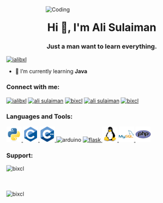 <img align="right" alt="Coding" width="400" src="https://i.pinimg.com/originals/85/6a/98/856a986897ed8207d9284074ca8f2f68.gif">
<h1 align="center">Hi 👋, I'm Ali Sulaiman</h1>
<h3 align="center">Just a man want to learn everything.</h3>

<p align="left"> <a href="https://twitter.com/ialibxl" target="blank"><img src="https://img.shields.io/twitter/follow/ialibxl?logo=twitter&style=for-the-badge" alt="ialibxl" /></a> </p>

- 🌱 I’m currently learning **Java**

<h3 align="left">Connect with me:</h3>
<p align="left">
<a href="https://twitter.com/ialibxl" target="blank"><img align="center" src="https://raw.githubusercontent.com/rahuldkjain/github-profile-readme-generator/master/src/images/icons/Social/twitter.svg" alt="ialibxl" height="30" width="40" /></a>
<a href="https://linkedin.com/in/ali sulaiman" target="blank"><img align="center" src="https://raw.githubusercontent.com/rahuldkjain/github-profile-readme-generator/master/src/images/icons/Social/linked-in-alt.svg" alt="ali sulaiman" height="30" width="40" /></a>
<a href="https://instagram.com/bixcl" target="blank"><img align="center" src="https://raw.githubusercontent.com/rahuldkjain/github-profile-readme-generator/master/src/images/icons/Social/instagram.svg" alt="bixcl" height="30" width="40" /></a>
<a href="https://www.behance.net/ali sulaiman" target="blank"><img align="center" src="https://raw.githubusercontent.com/rahuldkjain/github-profile-readme-generator/master/src/images/icons/Social/behance.svg" alt="ali sulaiman" height="30" width="40" /></a>
<a href="https://www.youtube.com/c/bixcl" target="blank"><img align="center" src="https://raw.githubusercontent.com/rahuldkjain/github-profile-readme-generator/master/src/images/icons/Social/youtube.svg" alt="bixcl" height="30" width="40" /></a>
</p>

<h3 align="left">Languages and Tools:</h3>
<p align="left"> <a href="https://www.arduino.cc/" target="_blank" rel="noreferrer"> 
<a href="https://www.python.org" target="_blank" rel="noreferrer"> 
<img src="https://raw.githubusercontent.com/devicons/devicon/master/icons/python/python-original.svg" alt="python" width="40" height="40"/> 
</a> 
  
<!--<a href="https://www.java.com" target="_blank" rel="noreferrer"> 
<img src="https://raw.githubusercontent.com/devicons/devicon/master/icons/java/java-original.svg" alt="java" width="40" height="40"/> 
</a> -->

<a href="https://www.cprogramming.com/" target="_blank" rel="noreferrer"> 
<img src="https://raw.githubusercontent.com/devicons/devicon/master/icons/c/c-original.svg" alt="c" width="40" height="40"/> 
</a> 

<a href="https://www.w3schools.com/cpp/" target="_blank" rel="noreferrer"> 
<img src="https://raw.githubusercontent.com/devicons/devicon/master/icons/cplusplus/cplusplus-original.svg" alt="cplusplus" width="40" height="40"/> 
</a> 



<img src="https://cdn.worldvectorlogo.com/logos/arduino-1.svg" alt="arduino" width="40" height="40"/> 
</a> 
<!--
<img src="https://raw.githubusercontent.com/devicons/devicon/master/icons/bootstrap/bootstrap-plain-wordmark.svg" alt="bootstrap" width="40" height="40"/> 
</a> 

<a href="https://www.w3schools.com/css/" target="_blank" rel="noreferrer"> 
<img src="https://raw.githubusercontent.com/devicons/devicon/master/icons/css3/css3-original-wordmark.svg" alt="css3" width="40" height="40"/> 
</a> 
-->
<a href="https://flask.palletsprojects.com/" target="_blank" rel="noreferrer"> 
<img src="https://blog.logrocket.com/wp-content/uploads/2021/12/build-deploy-flask-app-using-docker.png" alt="flask" width="40" height="40"/> 
</a> 
<!--
<a href="https://www.w3.org/html/" target="_blank" rel="noreferrer"> 
<img src="https://raw.githubusercontent.com/devicons/devicon/master/icons/html5/html5-original-wordmark.svg" alt="html5" width="40" height="40"/> </a>  
-->
<a href="https://www.linux.org/" target="_blank" rel="noreferrer"> 
<img src="https://raw.githubusercontent.com/devicons/devicon/master/icons/linux/linux-original.svg" alt="linux" width="40" height="40"/> 
</a> 
<a href="https://www.mysql.com/" target="_blank" rel="noreferrer">
<img src="https://raw.githubusercontent.com/devicons/devicon/master/icons/mysql/mysql-original-wordmark.svg" alt="mysql" width="40" height="40"/> </a> 
<a href="https://www.php.net" target="_blank" rel="noreferrer"> 
<img src="https://raw.githubusercontent.com/devicons/devicon/master/icons/php/php-original.svg" alt="php" width="40" height="40"/> 
</a> 
<!--
<a href="https://www.sqlite.org/" target="_blank" rel="noreferrer"> 
<img src="https://www.vectorlogo.zone/logos/sqlite/sqlite-icon.svg" alt="sqlite" width="40" height="40"/> </a>
<a href="https://www.adobe.com/in/products/illustrator.html" target="_blank" rel="noreferrer"> 
 -->
 <!--
<a href="https://www.blender.org/" target="_blank" rel="noreferrer"> 
<img src="https://download.blender.org/branding/community/blender_community_badge_white.svg" alt="blender" width="40" height="40"/> 
</a> <a href="https://getbootstrap.com" target="_blank" rel="noreferrer"> 
 <!--
<img src="https://www.vectorlogo.zone/logos/adobe_illustrator/adobe_illustrator-icon.svg" alt="illustrator" width="40" height="40"/> 
</a>
 <!--
<a href="https://www.photoshop.com/en" target="_blank" rel="noreferrer"> 
<img src="https://raw.githubusercontent.com/devicons/devicon/master/icons/photoshop/photoshop-line.svg" alt="photoshop" width="40" height="40"/> </a>
-->
</p>

<h3 align="left">Support:</h3>
<p><a href="https://www.buymeacoffee.com/bixcl"> <img align="left" src="https://cdn.buymeacoffee.com/buttons/v2/default-yellow.png" height="50" width="210" alt="bixcl" /></a></p><br><br>


<br>
<p><img align="center" src="https://github-readme-streak-stats.herokuapp.com/?user=bixcl&" alt="bixcl" /></p>
